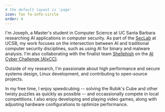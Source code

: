 ```yaml
---
# the default layout is 'page'
icon: fas fa-info-circle
order: 4
---
```


<!-- > Add Markdown syntax content to file `_tabs/about.md`{: .filepath } and it will show up on this page. -->
<!-- {: .prompt-tip } -->

I'm Joseph, a Master's student in Computer Science at UC Santa Barbara researching AI applications in computer security. As part of the [SecLab](https://seclab.cs.ucsb.edu/) at UCSB, my work focuses on the intersection between AI and traditional computer security disciplines, such as using AI for binary and malware analysis. I'm also collaborating with the finalist team [Shellphish](https://shellphish.net/) on the [AI Cyber Challenge (AIxCC)](https://aicyberchallenge.com/). 

Outside of my research, I'm passionate about high performance and secure systems design, Linux development, and contributing to open-source projects. 

In my free time, I enjoy speedcubing -- solving the Rubik's Cube and other twisty puzzles as quickly as possible -- and occassionally compete in local competitions. I also enjoy developing and playing video games, along with adjusting hardware configurations to optimize performance.

<!-- Maybe link resume? -->
